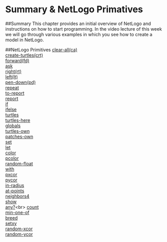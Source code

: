# Summary & NetLogo Primatives
##Summary
This chapter provides an initial overview of NetLogo and instructions on how to start programming. In the video lecture of this week we will go through various examples in which you see how to create a model in NetLogo.

##NetLogo Primitives
[clear-all(ca)](http://ccl.northwestern.edu/netlogo/docs/dictionary.html#clear-all)<br>
[create-turtles(crt)](http://ccl.northwestern.edu/netlogo/docs/dictionary.html#create-turtles)<br>
[forward(fd)](http://ccl.northwestern.edu/netlogo/docs/dictionary.html#forward)<br>
[ask](http://ccl.northwestern.edu/netlogo/docs/dictionary.html#ask)<br>
[right(rt)](http://ccl.northwestern.edu/netlogo/docs/dictionary.html#rightl)<br>
[left(lt)](http://ccl.northwestern.edu/netlogo/docs/dictionary.html#left)<br> [pen-down(pd)](http://ccl.northwestern.edu/netlogo/docs/dictionary.html#pen-down)<br>
[repeat](http://ccl.northwestern.edu/netlogo/docs/dictionary.html#repeat)<br>
[to-report](http://ccl.northwestern.edu/netlogo/docs/dictionary.html#to-report)<br>
[report](http://ccl.northwestern.edu/netlogo/docs/dictionary.html#report)<br>
[if](http://ccl.northwestern.edu/netlogo/docs/dictionary.html#if)<br>
[ifelse](http://ccl.northwestern.edu/netlogo/docs/dictionary.html#ifelse)<br>
[turtles](http://ccl.northwestern.edu/netlogo/docs/dictionary.html#turtles)<br>
[turtles-here](http://ccl.northwestern.edu/netlogo/docs/dictionary.html#turtles-here)<br>
[globals](http://ccl.northwestern.edu/netlogo/docs/dictionary.html#globals)<br>
[turtles-own](http://ccl.northwestern.edu/netlogo/docs/dictionary.html#turtles-own)<br>
[patches-own](http://ccl.northwestern.edu/netlogo/docs/dictionary.html#patches-own)<br>
[set](http://ccl.northwestern.edu/netlogo/docs/dictionary.html#set)<br>
[let](http://ccl.northwestern.edu/netlogo/docs/dictionary.html#let)<br>
[color](http://ccl.northwestern.edu/netlogo/docs/dictionary.html#color)<br>
[pcolor](http://ccl.northwestern.edu/netlogo/docs/dictionary.html#pcolor)<br>
[random-float](http://ccl.northwestern.edu/netlogo/docs/dictionary.html#random-float)<br>
[with](http://ccl.northwestern.edu/netlogo/docs/dictionary.html#with)<br>
[pxcor](http://ccl.northwestern.edu/netlogo/docs/dictionary.html#pxcor)<br>
[pycor](http://ccl.northwestern.edu/netlogo/docs/dictionary.html#pycor)<br>
[in-radius](http://ccl.northwestern.edu/netlogo/docs/dictionary.html#in-radius)<br>
[at-points](http://ccl.northwestern.edu/netlogo/docs/dictionary.html#at-points)<br>
[neighbors4](http://ccl.northwestern.edu/netlogo/docs/dictionary.html#neighbors4)<br>
[show](http://ccl.northwestern.edu/netlogo/docs/dictionary.html#show)<br>
[any?](http://ccl.northwestern.edu/netlogo/docs/dictionary.html#any?)<br>
[count](http://ccl.northwestern.edu/netlogo/docs/dictionary.html#count)<br>
[min-one-of](http://ccl.northwestern.edu/netlogo/docs/dictionary.html#min-one-of)<br>
[breed](http://ccl.northwestern.edu/netlogo/docs/dictionary.html#breed)<br>
[setxy](http://ccl.northwestern.edu/netlogo/docs/dictionary.html#setxy)<br>
[random-xcor](http://ccl.northwestern.edu/netlogo/docs/dictionary.html#random-xcor)<br>
[random-ycor](http://ccl.northwestern.edu/netlogo/docs/dictionary.html#random-ycor)<br>

